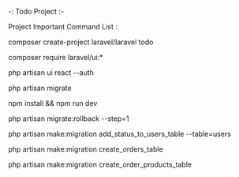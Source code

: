 -: Todo Project :-

Project Important Command List : 

composer create-project laravel/laravel todo 

composer require laravel/ui:* 

php artisan ui react --auth 

php artisan migrate 

npm install && npm run dev


php artisan migrate:rollback --step=1

php artisan make:migration add_status_to_users_table --table=users 

php artisan make:migration create_orders_table 

php artisan make:migration create_order_products_table
